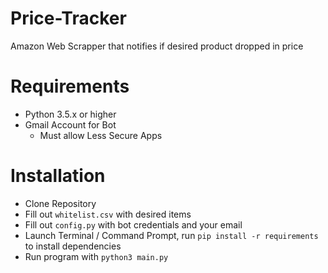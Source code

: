 # Price-Tracker
Amazon Web Scrapper that notifies if desired product dropped in price 

# Requirements
- Python 3.5.x or higher
- Gmail Account for Bot
  - Must allow Less Secure Apps

# Installation
- Clone Repository
- Fill out `whitelist.csv` with desired items
- Fill out `config.py` with bot credentials and your email
- Launch Terminal / Command Prompt, run `pip install -r requirements` to install dependencies
- Run program with `python3 main.py`
